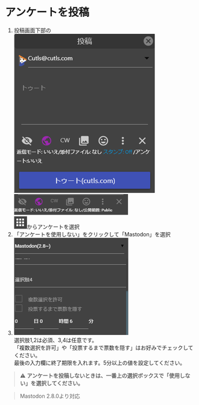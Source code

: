 # アンケートを投稿

1. 投稿画面下部の  
![toot3](https://raw.githubusercontent.com/cutls/TheDeskDocs/master/media/toot3.png)  
![toot7](https://raw.githubusercontent.com/cutls/TheDeskDocs/master/media/toot7.png)  
![toot13](https://raw.githubusercontent.com/cutls/TheDeskDocs/master/media/toot13.png)からアンケートを選択
1. 「アンケートを使用しない」をクリックして「Mastodon」を選択
1. ![toot24](https://raw.githubusercontent.com/cutls/TheDeskDocs/master/media/toot24.png)  
選択肢1,2は必須、3,4は任意です。  
「複数選択を許可」や「投票するまで票数を隠す」はお好みでチェックしてください。  
最後の入力欄に終了期限を入れます。5分以上の値を設定してください。  

> ⚠️ **アンケートを投稿しないときは、一番上の選択ボックスで「使用しない」を選択してください。**  

> Mastodon 2.8.0より対応
